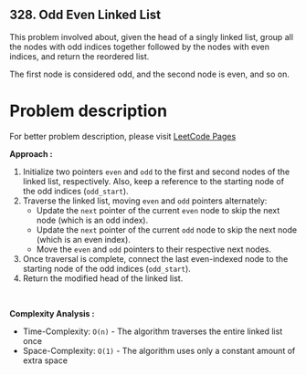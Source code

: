 ## 328. Odd Even Linked List

This problem involved about, given the head of a singly linked list, group all the nodes with odd indices together followed by the nodes with even indices, and return the reordered list.<br/>

The first node is considered odd, and the second node is even, and so on.<br/>

# Problem description

For better problem description, please visit [LeetCode Pages](https://leetcode.com/problems/odd-even-linked-list/description/)

**Approach :**<br/>

1. Initialize two pointers `even` and `odd` to the first and second nodes of the linked list, respectively. Also, keep a reference to the starting node of the odd indices (`odd_start`).
2. Traverse the linked list, moving `even` and `odd` pointers alternately:
    - Update the `next` pointer of the current `even` node to skip the next node (which is an odd index).
    - Update the `next` pointer of the current `odd` node to skip the next node (which is an even index).
    - Move the `even` and `odd` pointers to their respective next nodes.
3. Once traversal is complete, connect the last even-indexed node to the starting node of the odd indices (`odd_start`).
4. Return the modified head of the linked list.

<br/>

**Complexity Analysis :**<br/>

-   Time-Complexity: `O(n)` - The algorithm traverses the entire linked list once
-   Space-Complexity: `O(1)` - The algorithm uses only a constant amount of extra space
